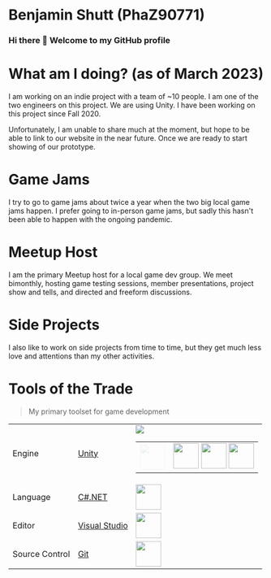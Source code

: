 # Benjamin Shutt (PhaZ90771)

### Hi there 👋 Welcome to my GitHub profile

# What am I doing? (as of March 2023)

I am working on an indie project with a team of ~10 people. I am one of the two engineers on this project. We are using Unity. I have been working on this project since Fall 2020.

Unfortunately, I am unable to share much at the moment, but hope to be able to link to our website in the near future. Once we are ready to start showing of our prototype.

# Game Jams

I try to go to game jams about twice a year when the two big local game jams happen. I prefer going to in-person game jams, but sadly this hasn't been able to happen with the ongoing pandemic.

# Meetup Host

I am the primary Meetup host for a local game dev group. We meet bimonthly, hosting game testing sessions, member presentations, project show and tells, and directed and freeform discussions.

# Side Projects

I also like to work on side projects from time to time, but they get much less love and attentions than my other activities.

# Tools of the Trade
> My primary toolset for game development

<table>
  <tr>
    <td>Engine</td>
    <td><a href="https://unity.com/">Unity</a></td>
    <td>
      <a href="https://unity.com/" title="Unity"><img src="https://cdn.bfldr.com/S5BC9Y64/as/xsqpvtw64jzk92vqqrm3t7f/Unity_-_Social_Profile_Icon?auto=webp&format=png&width=50&height=50" /></a>
      <br />
      <table>
        <tr>
          <td>
            <a href="https://learn.unity.com/u/benjaminshutt" title="Unity Learn Pathway: Unity Essentials"><img src="https://images.credly.com/images/2ebece18-451f-4f69-868a-9b5edac57567/image.png" height="50" style="opacity: 10%" /></a>
          </td>
          <td>
            <a href="https://learn.unity.com/u/benjaminshutt" title="Unity Learn Mission: Get started with Unity"><img src="https://connect-prd-cdn.unity.com/20201028/learn/images/c01fcc3c-687d-4752-96dc-35e739715c3d_02_Real_Time_Creation_Essentials_Mission.png.2000x0x1.webp" height="50" /></a>
            <a href="https://learn.unity.com/u/benjaminshutt" title="Unity Learn Mission: Explore Unity"><img src="https://connect-prd-cdn.unity.com/20201113/learn/images/bac9b7bd-4670-4b31-b635-789fb80435cf_01_Real_Time_Essentials_Mission.png.2000x0x1.webp" height="50" /></a>
            <a href="https://learn.unity.com/u/benjaminshutt" title="Unity Learn Mission: Learn Unity"><img src="https://connect-prd-cdn.unity.com/20201006/learn/images/c0738a29-fb1a-4bc1-8cb1-95d47762a2cc_03_Unity_Engine_Essentialls_Mission.png.2000x0x1.webp" height="50" /></a>
          </td>
        </tr>
      </table>
    </td>
  </tr>
  <tr>
    <td>Language</td>
    <td><a href="https://dotnet.microsoft.com/en-us/languages/csharp">C#.NET</a></td>
    <td><a href="https://dotnet.microsoft.com/en-us/languages/csharp" title="C#.NET"><img src="https://cdn.jsdelivr.net/gh/devicons/devicon/icons/csharp/csharp-original.svg" height="50" /></a></td>
  </tr>
  <tr>
    <td>Editor</td>
    <td><a href="https://visualstudio.microsoft.com">Visual Studio</a></td>
    <td><a href="https://visualstudio.microsoft.com/" title="Visual Studio"><img src="https://cdn.jsdelivr.net/gh/devicons/devicon/icons/visualstudio/visualstudio-plain.svg" height="50" /></a></td>
  </tr>
  <tr>
    <td>Source Control</td>
    <td><a href="https://git-scm.com">Git</a></td>
    <td><a href="https://git-scm.com/" title="Git"><img src="https://cdn.jsdelivr.net/gh/devicons/devicon/icons/git/git-original.svg" height="50" /></a></td>
  </tr>
</table>

<!--
**PhaZ90771/PhaZ90771** is a ✨ _special_ ✨ repository because its `README.md` (this file) appears on your GitHub profile.

Here are some ideas to get you started:

- 🔭 I’m currently working on ...
- 🌱 I’m currently learning ...
- 👯 I’m looking to collaborate on ...
- 🤔 I’m looking for help with ...
- 💬 Ask me about ...
- 📫 How to reach me: ...
- 😄 Pronouns: ...
- ⚡ Fun fact: ...
-->
